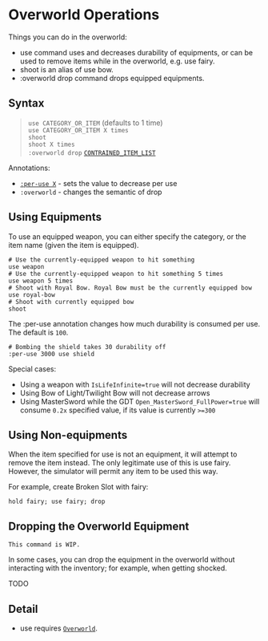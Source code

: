 # Overworld Operations

Things you can do in the overworld:

- <skyb>use</skyb> command uses and decreases durability of equipments,
  or can be used to remove items while in the overworld, e.g. <skyb>use fairy</skyb>.
- <skyb>shoot</skyb> is an alias of <skyb>use bow</skyb>.
- <skyb>:overworld drop</skyb> command drops equipped equipments.

## Syntax
> `use CATEGORY_OR_ITEM` (defaults to 1 time) <br>
> `use CATEGORY_OR_ITEM X times` <br>
> `shoot` <br>
> `shoot X times` <br>
> `:overworld drop` [`CONTRAINED_ITEM_LIST`](../user/syntax_item.md) <br>

Annotations:
  - [`:per-use X`](#using-equipments) - sets the value to decrease per use
  - `:overworld` - changes the semantic of <skyb>drop</skyb>

## Using Equipments

To <skyb>use</skyb> an equipped weapon, you can either specify the category,
or the item name (given the item is equipped).

```skybook
# Use the currently-equipped weapon to hit something
use weapon
# Use the currently-equipped weapon to hit something 5 times
use weapon 5 times
# Shoot with Royal Bow. Royal Bow must be the currently equipped bow
use royal-bow
# Shoot with currently equipped bow
shoot
```

The <skyb>:per-use</skyb> annotation changes how much durability is consumed
per use. The default is `100`.

```skybook
# Bombing the shield takes 30 durability off
:per-use 3000 use shield
```

Special cases:
  - Using a weapon with `IsLifeInfinite=true` will not decrease durability
  - Using Bow of Light/Twilight Bow will not decrease arrows
  - Using MasterSword while the GDT `Open_MasterSword_FullPower=true` will
    consume `0.2x` specified value, if its value is currently `>=300`

## Using Non-equipments

When the item specified for <skyb>use</skyb> is not an equipment,
it will attempt to remove the item instead. The only legitimate use
of this is <skyb>use fairy</skyb>. However, the simulator will permit
any item to be used this way.

For example, create Broken Slot with fairy:
```skybook
hold fairy; use fairy; drop
```

## Dropping the Overworld Equipment

```admonish todo
This command is WIP.
```
In some cases, you can drop the equipment in the overworld without interacting
with the inventory; for example, when getting shocked.

TODO

## Detail

- <skyb>use</skyb> requires [`Overworld`](../user/screen_system.md).

